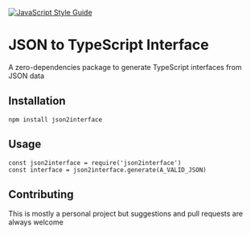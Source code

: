 [![JavaScript Style Guide](https://img.shields.io/badge/code_style-standard-brightgreen.svg)](https://standardjs.com)

# JSON to TypeScript Interface
A zero-dependencies package to generate TypeScript interfaces from JSON data

## Installation
`npm install json2interface`

## Usage
```
const json2interface = require('json2interface')
const interface = json2interface.generate(A_VALID_JSON)
```

## Contributing
This is mostly a personal project but suggestions and pull requests are always welcome
